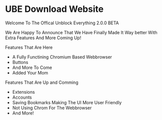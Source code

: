 # UBE Download Website
Welcome To The Offical Unblock Everything 2.0.0 BETA

We Are Happy To Announce That We Have Finally Made It Way better With Extra Features And More Coming Up!

Features That Are Here
- A Fully Functining Chromium Based Webbrowser
- Buttons
- And More To Come
- Added Your Mom

Features That Are Up and Comming
- Extensions
- Accounts
- Saving Bookmarks Making The UI More User Friendly
- Not Using Chrom For The Webbrowser
- And More!
